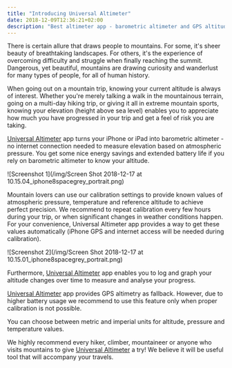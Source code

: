```yaml
---
title: "Introducing Universal Altimeter"
date: 2018-12-09T12:36:21+02:00
description: "Best altimeter app - barometric altimeter and GPS altitude measurement supported!"
---
```


There is certain allure that draws people to mountains. For some, it's sheer beauty of breathtaking landscapes. For others, it's the experience of overcoming difficulty and struggle when finally reaching the summit. Dangerous, yet beautiful, mountains are drawing curiosity and wanderlust for many types of people, for all of human history.

When going out on a mountain trip, knowing your current altitude is always of interest. Whether you're merely talking a walk in the mountainous terrain, going on a multi-day hiking trip, or giving it all in extreme mountain sports, knowing your elevation (height above sea level) enables you to appreciate how much you have progressed in your trip and get a feel of risk you are taking.

[Universal Altimeter](https://itunes.apple.com/us/app/universal-altimeter/id1439008837?ls=1&mt=8) app turns your iPhone or iPad into barometric altimeter - no internet connection needed to measure elevation based on atmospheric pressure. You get some nice energy savings and extended battery life if you rely on barometric altimeter to know your altitude.

![Screenshot 1](/img/Screen Shot 2018-12-17 at 10.15.04_iphone8spacegrey_portrait.png)

Mountain lovers can use our calibration settings to provide known values of atmospheric pressure, temperature and reference altitude to achieve perfect precision. We recommend to repeat calibration every few hours during your trip, or when significant changes in weather conditions happen. For your convenience, Universal Altimeter app provides a way to get these values automatically (iPhone GPS and internet access will be needed during calibration).

![Screenshot 2](/img/Screen Shot 2018-12-17 at 10.15.01_iphone8spacegrey_portrait.png)

Furthermore, [Universal Altimeter](https://itunes.apple.com/us/app/universal-altimeter/id1439008837?ls=1&mt=8) app enables you to log and graph your altitude changes over time to measure and analyse your progress.

[Universal Altimeter](https://itunes.apple.com/us/app/universal-altimeter/id1439008837?ls=1&mt=8) app provides GPS altimetry as fallback. However, due to higher battery usage we recommend to use this feature only when proper calibration is not possible.

You can choose between metric and imperial units for altitude, pressure and temperature values.

We highly recommend every hiker, climber, mountaineer or anyone who visits mountains to give [Universal Altimeter](https://itunes.apple.com/us/app/universal-altimeter/id1439008837?ls=1&mt=8) a try! We believe it will be useful tool that will accompany your travels.


